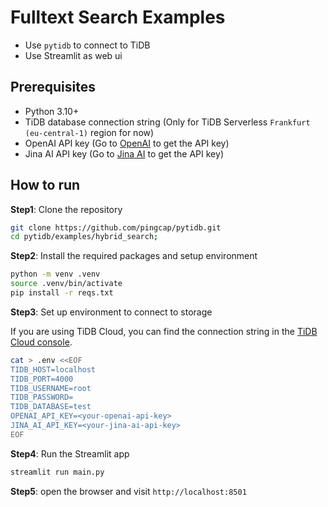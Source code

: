 # Fulltext Search Examples

* Use `pytidb` to connect to TiDB
* Use Streamlit as web ui

## Prerequisites

* Python 3.10+
* TiDB database connection string (Only for TiDB Serverless `Frankfurt (eu-central-1)` region for now)
* OpenAI API key (Go to [OpenAI](https://platform.openai.com/api-keys) to get the API key)
* Jina AI API key (Go to [Jina AI](https://jina.ai/reranker) to get the API key)


## How to run

**Step1**: Clone the repository

```bash
git clone https://github.com/pingcap/pytidb.git
cd pytidb/examples/hybrid_search;
```

**Step2**: Install the required packages and setup environment

```bash
python -m venv .venv
source .venv/bin/activate
pip install -r reqs.txt
```

**Step3**: Set up environment to connect to storage

If you are using TiDB Cloud, you can find the connection string in the [TiDB Cloud console](https://tidbcloud.com/).


```bash
cat > .env <<EOF
TIDB_HOST=localhost
TIDB_PORT=4000
TIDB_USERNAME=root
TIDB_PASSWORD=
TIDB_DATABASE=test
OPENAI_API_KEY=<your-openai-api-key>
JINA_AI_API_KEY=<your-jina-ai-api-key>
EOF
```

**Step4**: Run the Streamlit app

```bash
streamlit run main.py
```

**Step5**: open the browser and visit `http://localhost:8501`
